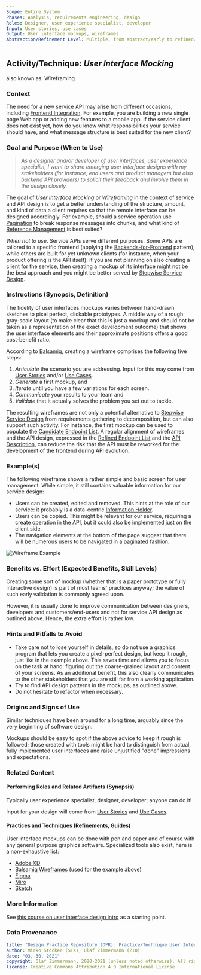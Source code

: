 ```yaml
---
Scope: Entire System
Phases: Analysis, requirements engineering, design
Roles: Designer, user experience specialist, developer
Input: User stories, use cases
Output: User interface mockups, wireframes
Abstraction/Refinement Level: Multiple, from abstract/early to refined/concrete
---
```


Activity/Technique: *User Interface Mocking*
------------------------
also known as: Wireframing


### Context
The need for a new service API may arise from different occasions, including [Frontend Integration](https://microservice-api-patterns.org/patterns/foundation/FrontendIntegration). For example, you are building a new single page Web app or adding new features to a mobile app. If the service client does not exist yet, how do you know what responsibilities your service should have, and what message structure is best suited for the new client?

### Goal and Purpose (When to Use)
<!-- turned purpose into user story (for consistency): -->

> *As a designer and/or developer of user interfaces, user experience specialist, I want to share emerging user interface designs with my stakeholders (for instance, end users and product managers but also backend API providers) to solicit their feedback and involve them in the design closely.* 

The goal of *User Interface Mocking* or *Wireframing* in the context of service and API design is to get a better understanding of the structure, amount, and kind of data a client requires so that the remote interface can be designed accordingly. For example, should a service operation use [Pagination](https://www.microservice-api-patterns.org/patterns/structure/compositeRepresentations/Pagination) to break response messages into chunks, and what kind of [Reference Management](https://www.microservice-api-patterns.org/patterns/quality/#reference-management/) is best suited? 

*When not to use*. Service APIs serve different purposes. Some APIs are tailored to a specific frontend (applying the [Backends-for-Frontend](https://samnewman.io/patterns/architectural/bff/) pattern), while others are built for yet unknown clients (for instance, when your product offering is the API itself). If you are not planning on also creating a client for the service, then creating a mockup of its interface might not be the best approach and you might be better served by [Stepwise Service Design](SDPR-StepwiseServiceDesign.md).

### Instructions (Synopsis, Definition)
The fidelity of user interfaces mockups <!-- note: "mocks" refers to the testing concept of a mock, an imitation, whereas a UI mockup is a simple model. --> varies between hand-drawn sketches to pixel perfect, clickable prototypes. A middle way of a rough gray-scale layout (to make clear that this is just a mockup and should not be taken as a representation of the exact development outcome) that shows the user interface elements and their approximate positions offers a good cost-benefit ratio.

<!-- TODO turn into miro flowchart -->
According to [Balsamiq](https://balsamiq.com/learn/articles/five-steps-to-great-wireframes/), creating a wireframe comprises the following five steps: 

1. *Articulate* the scenario you are addressing. Input for this may come from [User Stories](../artifact-templates/DPR-UserStory.md) and/or [Use Cases](../artifact-templates/DPR-UseCase.md).
1. *Generate* a first mockup, and
1. *Iterate* until you have a few variations for each screen.
1. *Communicate* your results to your team and
1. *Validate* that it actually solves the problem you set out to tackle.

The resulting wireframes are not only a potential alternative to [Stepwise Service Design](SDPR-StepwiseServiceDesign.md) from requirements gathering to decomposition, but can also support such activity. For instance, the first mockup can be used to populate the [Candidate Endpoint List](../artifact-templates/SDPR-CandidateEndpointList.md). A regular alignment of wireframes and the API design, expressed in the [Refined Endpoint List](../artifact-templates/SDPR-RefinedEndpointList.md) and the [API Description](../artifact-templates/SDPR-APIDescription.md), can reduce the risk that the API must be reworked for the development of the frontend during API evolution.
 

### Example(s)

The following wireframe shows a rather simple and basic screen for user management. While simple, it still contains valuable information for our service design:

* Users can be created, edited and removed. This hints at the role of our service: it probably is a data-centric [Information Holder](https://www.microservice-api-patterns.org/patterns/responsibility/endpointRoles/InformationHolderResource).
* Users can be copied. This might be relevant for our service, requiring a create operation in the API, but it could also be implemented just on the client side.
* The navigation elements at the bottom of the page suggest that there will be numerous users to be navigated in a [paginated](https://www.microservice-api-patterns.org/patterns/structure/compositeRepresentations/Pagination) fashion. 

![Wireframe Example](/activities/images/Wireframe-Example.png)

### Benefits vs. Effort (Expected Benefits, Skill Levels)
Creating some sort of mockup (whether that is a paper prototype or fully interactive design) is part of most teams' practices anyway; the value of such early validation is commonly agreed upon.

However, it is usually done to improve communication between designers, developers and customers/end-users and not for service API design as outlined above. Hence, the extra effort is rather low. 


### Hints and Pitfalls to Avoid

* Take care not to lose yourself in details, so do not use a graphics program that lets you create a pixel-perfect design, but keep it rough, just like in the example above. This saves time and allows you to focus on the task at hand: figuring out the coarse-grained layout and content of your screens. As an additional benefit, this also clearly communicates to the other stakeholders that you are still far from a working application.
* Try to find API design patterns in the mockups, as outlined above.
* Do not hesitate to refactor when necessary.

### Origins and Signs of Use
Similar techniques have been around for a long time, arguably since the very beginning of software design.

Mockups should be easy to spot if the above advice to keep it rough is followed; those created with tools might be hard to distinguish from actual, fully implemented user interfaces and raise unjustified "done" impressions and expectations. 


### Related Content

#### Performing Roles and Related Artifacts (Synopsis)
Typically user experience specialist, designer, developer; anyone can do it!

Input for your design will come from [User Stories](../artifact-templates/DPR-UserStory.md) and [Use Cases](../artifact-templates/DPR-UseCase.md). <!-- TODO which artifacts come out if this? -->

#### Practices and Techniques (Refinements, Guides)
User interface mockups can be done with pen and paper and of course with any general purpose graphics software. Specialized tools also exist, here is a non-exhaustive list:

* [Adobe XD](https://www.adobe.com/products/xd.html)
* [Balsamiq Wireframes](https://balsamiq.com/) (used for the example above)
* [Figma](https://www.figma.com/)
* [Miro](https://miro.com)
* [Sketch](https://www.sketch.com/)


### More Information 
See [this course on user interface design intro](https://balsamiq.com/learn/courses/intro-to-ui-design/) as a starting point.


### Data Provenance 

```yaml
title: "Design Practice Repository (DPR): Practice/Technique User Interface Mocking"
author: Mirko Stocker (STX), Olaf Zimmermann (ZIO)
date: "03, 30, 2021"
copyright: Olaf Zimmermann, 2020-2021 (unless noted otherwise). All rights reserved.
license: Creative Commons Attribution 4.0 International License
```


